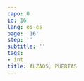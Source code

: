 ```yaml
---
capo: 0
id: 16
lang: es-es
page: '16'
step: ''
subtitle: ''
tags:
- int
title: ALZAOS, PUERTAS
---
```

